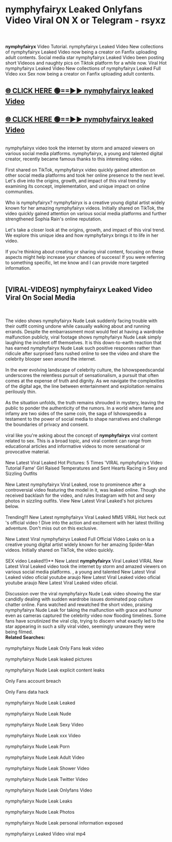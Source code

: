 <h1> nymphyfairyx Leaked Onlyfans Video Viral ON X or Telegram - rsyxz </h1>

# 
<br>
<strong>nymphyfairyx</strong> Video Tutorial. nymphyfairyx Leaked Video New collections of  nymphyfairyx Leaked Video now being a creator on Fanfix uploading adult contents. Social media star nymphyfairyx Leaked Video been posting short Videoos and naughty pics on Tiktok platform for a while now. Viral Hot nymphyfairyx Leaked Video New collections of nymphyfairyx Leaked Full Video xxx Sex now being a creator on Fanfix uploading adult contents.
<br>

## [🌐 CLICK HERE 🟢==►► nymphyfairyx leaked Video ](https://onlyclips.site?title=nymphyfairyx&ref=git)


## [🌐 CLICK HERE 🟢==►► nymphyfairyx leaked Video ](https://onlyclips.site?title=nymphyfairyx&ref=git)

<br>
nymphyfairyx video took the internet by storm and amazed viewers on various social media platforms. nymphyfairyx, a young and talented digital creator, recently became famous thanks to this interesting video.
<br><br>
First shared on TikTok, nymphyfairyx video quickly gained attention on other social media platforms and took her online presence to the next level. Let's dive into the origins, growth, and impact of this viral trend by examining its concept, implementation, and unique impact on online communities.
<br><br>
Who is nymphyfairyx? nymphyfairyx is a creative young digital artist widely known for her amazing nymphyfairyx videos. Initially shared on TikTok, the video quickly gained attention on various social media platforms and further strengthened Sophia Rain's online reputation.
<br><br>
Let's take a closer look at the origins, growth, and impact of this viral trend. We explore this unique idea and how nymphyfairyx brings it to life in her video.
<br><br>
If you're thinking about creating or sharing viral content, focusing on these aspects might help increase your chances of success! If you were referring to something specific, let me know and I can provide more targeted information.
<br><br>
<h2>[VIRAL-VIDEOS] nymphyfairyx Leaked Video Viral On Social Media</h2>
<br><br>
The video shows nymphyfairyx Nude Leak suddenly facing trouble with their outfit coming undone while casually walking about and running errands. Despite the embarrassment most would feel at having a wardrobe malfunction publicly, viral footage shows nymphyfairyx Nude Leak simply laughing the incident off themselves. It is this down-to-earth reaction that has earned nymphyfairyx Nude Leak such positive responses rather than ridicule after surprised fans rushed online to see the video and share the celebrity blooper seen around the internet.
<br><br>
In the ever evolving landscape of celebrity culture, the Ishowspeedscandal underscores the relentless pursuit of sensationalism, a pursuit that often comes at the expense of truth and dignity. As we navigate the complexities of the digital age, the line between entertainment and exploitation remains perilously thin.
<br><br>
As the situation unfolds, the truth remains shrouded in mystery, leaving the public to ponder the authenticity of the rumors. In a world where fame and infamy are two sides of the same coin, the saga of Ishowspeedis a testament to the power of social media to shape narratives and challenge the boundaries of privacy and consent.
<br><br>
viral like you're asking about the concept of <strong>nymphyfairyx</strong> viral content related to sex. This is a broad topic, and viral content can range from educational articles and informative videos to more sensational or provocative material.
<br><br>
New Latest Viral Leaked Hot Pictures: 5 Times 'VIRAL nymphyfairyx Video Tutorial Fame' Girl Raised Temperatures and Sent Hearts Racing in Sexy and Sizzling Outfits
<br><br>
New Latest nymphyfairyx Viral Leaked, rose to prominence after a controversial video featuring the model in it, was leaked online. Though she received backlash for the video, and rules Instagram with hot and sexy photos in sizzling outfits. View New Latest Viral Leaked's hot pictures below.
<br><br>
Trending!!! New Latest nymphyfairyx Viral Leaked MMS VIRAL Hot heck out 's official video ! Dive into the action and excitement with her latest thrilling adventure. Don't miss out on this exclusive.
<br><br>
New Latest Viral nymphyfairyx Leaked Full Official Video Leaks on  is a creative young digital artist widely known for her amazing Spider-Man videos. Initially shared on TikTok, the video quickly.
<br><br>
SEX video Leaked!!)** New Latest <strong>nymphyfairyx</strong> Viral Leaked VIRAL New Latest Viral Leaked video took the internet by storm and amazed viewers on various social media platforms. , a young and talented New Latest Viral Leaked video oficial youtube araujo New Latest Viral Leaked video oficial youtube araujo New Latest Viral Leaked video oficial.
<br><br>
Discussion over the viral nymphyfairyx Nude Leak video showing the star candidly dealing with sudden wardrobe issues dominated pop culture chatter online. Fans watched and rewatched the short video, praising nymphyfairyx Nude Leak for taking the malfunction with grace and humor even as cameras captured the celebrity video now flooding timelines. Some fans have scrutinized the viral clip, trying to discern what exactly led to the star appearing in such a silly viral video, seemingly unaware they were being filmed.
<br>
<strong>Related Searches:</strong>
<br><br>
nymphyfairyx Nude Leak Only Fans leak video
<br><br>
nymphyfairyx Nude Leak leaked pictures
<br><br>
nymphyfairyx Nude Leak explicit content leaks
<br><br>
Only Fans account breach
<br><br>
Only Fans data hack
<br><br>
nymphyfairyx Nude Leak Leaked
<br><br>
nymphyfairyx Nude Leak Nude
<br><br>
nymphyfairyx Nude Leak Sexy Video
<br><br>
nymphyfairyx Nude Leak xxx Video
<br><br>
nymphyfairyx Nude Leak Porn
<br><br>
nymphyfairyx Nude Leak Adult Video
<br><br>
nymphyfairyx Nude Leak Shower Video
<br><br>
nymphyfairyx Nude Leak Twitter Video
<br><br>
nymphyfairyx Nude Leak Onlyfans Video
<br><br>
nymphyfairyx Nude Leak Leaks
<br><br>
nymphyfairyx Nude Leak Photos
<br><br>
nymphyfairyx Nude Leak personal information exposed
<br><br>
nymphyfairyx Leaked Video viral mp4